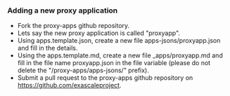 ### Adding a new proxy application

- Fork the proxy-apps github repository.
- Lets say the new proxy application is called "proxyapp".
- Using apps.template.json, create a new file apps-jsons/proxyapp.json and fill
  in the details.
- Using the apps.template.md, create a new file _apps/proxyapp.md and fill in
  the file name proxyapp.json in the file variable (please do not delete the
  "/proxy-apps/apps-jsons/" prefix).
- Submit a pull request to the proxy-apps github repository on https://github.com/exascaleproject.
